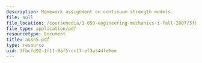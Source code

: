 ```yaml
---
description: Homework assignment on continuum strength models.
file: null
file_location: /coursemedia/1-050-engineering-mechanics-i-fall-2007/3fbcfd921f119af5cc17ef3a34dfe6ee_assn5.pdf
file_type: application/pdf
resourcetype: Document
title: assn5.pdf
type: resource
uid: 3fbcfd92-1f11-9af5-cc17-ef3a34dfe6ee
---
```

